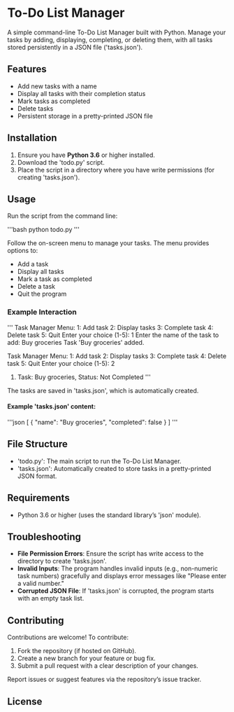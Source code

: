 # To-Do List Manager

A simple command-line To-Do List Manager built with Python. Manage your tasks by adding, displaying, completing, or deleting them, with all tasks stored persistently in a JSON file ('tasks.json').

## Features

- Add new tasks with a name
- Display all tasks with their completion status
- Mark tasks as completed
- Delete tasks
- Persistent storage in a pretty-printed JSON file

## Installation

1. Ensure you have **Python 3.6** or higher installed.
2. Download the 'todo.py' script.
3. Place the script in a directory where you have write permissions (for creating 'tasks.json').

## Usage

Run the script from the command line:

'''bash
python todo.py
'''

Follow the on-screen menu to manage your tasks. The menu provides options to:

- Add a task
- Display all tasks
- Mark a task as completed
- Delete a task
- Quit the program

### Example Interaction

'''
Task Manager Menu:
1: Add task
2: Display tasks
3: Complete task
4: Delete task
5: Quit
Enter your choice (1-5): 1
Enter the name of the task to add: Buy groceries
Task 'Buy groceries' added.

Task Manager Menu:
1: Add task
2: Display tasks
3: Complete task
4: Delete task
5: Quit
Enter your choice (1-5): 2
1. Task: Buy groceries, Status: Not Completed
'''

The tasks are saved in 'tasks.json', which is automatically created.

#### Example 'tasks.json' content:

'''json
[
  {
    "name": "Buy groceries",
    "completed": false
  }
]
'''

## File Structure

- 'todo.py': The main script to run the To-Do List Manager.
- 'tasks.json': Automatically created to store tasks in a pretty-printed JSON format.

## Requirements

- Python 3.6 or higher (uses the standard library’s 'json' module).

## Troubleshooting

- **File Permission Errors**: Ensure the script has write access to the directory to create 'tasks.json'.
- **Invalid Inputs**: The program handles invalid inputs (e.g., non-numeric task numbers) gracefully and displays error messages like "Please enter a valid number."
- **Corrupted JSON File**: If 'tasks.json' is corrupted, the program starts with an empty task list.

## Contributing

Contributions are welcome! To contribute:

1. Fork the repository (if hosted on GitHub).
2. Create a new branch for your feature or bug fix.
3. Submit a pull request with a clear description of your changes.

Report issues or suggest features via the repository’s issue tracker.

## License
